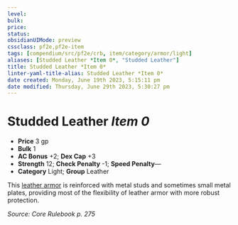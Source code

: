 ```yaml
---
level:
bulk:
price:
status:
obsidianUIMode: preview
cssclass: pf2e,pf2e-item
tags: [compendium/src/pf2e/crb, item/category/armor/light]
aliases: [Studded Leather *Item 0*, "Studded Leather"]
title: Studded Leather *Item 0*
linter-yaml-title-alias: Studded Leather *Item 0*
date created: Monday, June 19th 2023, 5:15:11 pm
date modified: Thursday, June 29th 2023, 5:30:27 pm
---
```


# Studded Leather *Item 0*

- **Price** 3 gp
- **Bulk** 1
- **AC Bonus** +2; **Dex Cap** +3
- **Strength** 12; **Check Penalty** -1; **Speed Penalty**—
- **Category** Light; **Group** Leather

This [leather armor](compendium/equipment/items/leather.md) is reinforced with metal studs and sometimes small metal plates, providing most of the flexibility of leather armor with more robust protection.

*Source: Core Rulebook p. 275*

